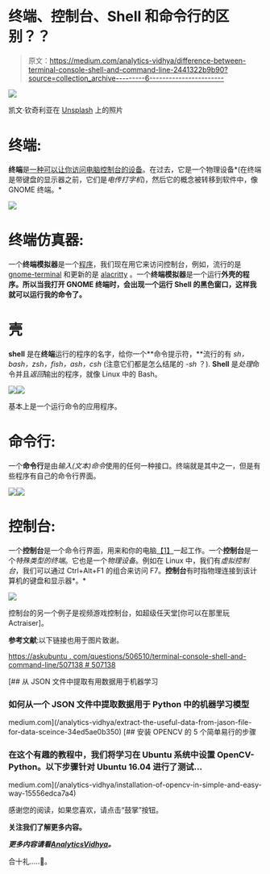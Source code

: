 # 终端、控制台、Shell 和命令行的区别？？

> 原文：<https://medium.com/analytics-vidhya/difference-between-terminal-console-shell-and-command-line-2441322b9b90?source=collection_archive---------6----------------------->

![](img/6c990a520fd21effafb347ba6e4ba9ac.png)

凯文·钦奇利亚在 [Unsplash](https://unsplash.com?utm_source=medium&utm_medium=referral) 上的照片

# 终端:

**终端**是[一种可以让你访问电脑控制台的设备](https://en.wikipedia.org/wiki/VT100)。在过去，它是一个物理设备*(在终端是带键盘的显示器之前，它们是*电传打字机*)，然后它的概念被转移到软件中，像 GNOME 终端。*

![](img/734b4bf96efade12604827df9e25d2c0.png)

# 终端仿真器:

一个**终端模拟器**是一个[程序](https://en.wikipedia.org/wiki/Terminal_emulator)，我们现在用它来访问控制台，例如，流行的是 [gnome-terminal](https://help.gnome.org/users/gnome-terminal/stable/introduction.html.en) 和更新的是 [alacritty](https://github.com/jwilm/alacritty) 。一个**终端模拟器**是一个运行**外壳的程序。所以当我打开 GNOME 终端时，会出现一个运行 Shell 的黑色窗口，这样我就可以运行我的命令了。**

# 壳

**shell** 是在**终端**运行的程序的名字，给你一个**命令提示符，**流行的有 *sh，bash，zsh，fish，ash，csh* (注意它们都是怎么结尾的 *-sh* ？). **Shell** 是*处理*命令并且*返回*输出的程序，就像 Linux 中的 Bash。

![](img/2a021084f8781c4c2e2357f95e5183ec.png)![](img/9578f8d21b528f87628f4e46c525b4a7.png)

基本上是一个运行命令的应用程序。

# 命令行:

一个**命令行**是由*输入(文本)命令*使用的任何一种接口。终端就是其中之一，但是有些程序有自己的命令行界面。

![](img/9cedaf59b85e42fa2be40b6edcc6850d.png)![](img/d937b351f97038ee134537695878553c.png)

# 控制台:

一个**控制台**是一个命令行界面，用来和你的电脑[【1】](https://www.quora.com/bookmarks#KKzeF)一起工作。一个**控制台**是一个*特殊类型的终端*。它也是一个*物理设备*。例如在 Linux 中，我们有*虚拟控制台*，我们可以通过 Ctrl+Alt+F1 的组合来访问 F7。**控制台**有时指物理连接到该计算机的键盘和显示器*。*

![](img/d431ad9523d963067c5b57c71e2caed3.png)

控制台的另一个例子是视频游戏控制台，如超级任天堂[你可以在那里玩 Actraiser]。

**参考文献**:以下链接也用于图片致谢。

[https://askubuntu . com/questions/506510/terminal-console-shell-and-command-line/507138 # 507138](https://askubuntu.com/questions/506510/what-is-the-difference-between-terminal-console-shell-and-command-line/507138#507138)

[](/analytics-vidhya/extract-the-useful-data-from-jason-file-for-data-sceince-34ed5ae0b350) [## 从 JSON 文件中提取有用数据用于机器学习

### 如何从一个 JSON 文件中提取数据用于 Python 中的机器学习模型

medium.com](/analytics-vidhya/extract-the-useful-data-from-jason-file-for-data-sceince-34ed5ae0b350) [](/analytics-vidhya/installation-of-opencv-in-simple-and-easy-way-15556edca7a4) [## 安装 OPENCV 的 5 个简单易行的步骤

### 在这个有趣的教程中，我们将学习在 Ubuntu 系统中设置 OpenCV-Python。以下步骤针对 Ubuntu 16.04 进行了测试…

medium.com](/analytics-vidhya/installation-of-opencv-in-simple-and-easy-way-15556edca7a4) 

感谢您的阅读，如果您喜欢，请点击“鼓掌”按钮。

**关注我们了解更多内容。**

***更多内容请看***[***AnalyticsVidhya***](https://medium.com/analytics-vidhya)***。***

合十礼…..🙏。